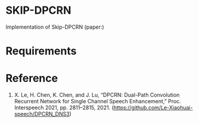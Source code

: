 # SKIP-DPCRN
Implementation of Skip-DPCRN (paper:)

# Requirements

# Reference
1. X. Le, H. Chen, K. Chen, and J. Lu, “DPCRN: Dual-Path Convolution Recurrent Network for Single Channel Speech Enhancement,” Proc. Interspeech 2021, pp. 2811–2815, 2021. (https://github.com/Le-Xiaohuai-speech/DPCRN_DNS3)
